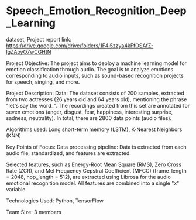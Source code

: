 # Speech_Emotion_Recognition_Deep_Learning
dataset, Project report 
link: https://drive.google.com/drive/folders/1F4l5zzya4kFfOSAfZ-lgZAoyO7wCGHtN

Project Objective:
The project aims to deploy a machine learning model for emotion classification through audio. The goal is to analyze emotions corresponding to audio inputs, such as sound-based recognition projects for speech, singing, and more.

Project Description:
Data: The dataset consists of 200 samples, extracted from two actresses (26 years old and 64 years old), mentioning the phrase "let's say the word_". The recordings created from this set are annotated for seven emotions (anger, disgust, fear, happiness, interesting surprise, sadness, neutrality). In total, there are 2800 data points (audio files).

Algorithms used:
Long short-term memory (LSTM),
K-Nearest Neighbors (KNN)

Key Points of Focus:
Data processing pipeline: Data is extracted from each audio file, standardized, and features are extracted.

Selected features, such as Energy-Root Mean Square (RMS), Zero Cross Rate (ZCR), and Mel Frequency Cepstral Coefficient (MFCC) (frame_length = 2048, hop_length = 512), are extracted using Librosa for the audio emotional recognition model. All features are combined into a single "x" variable.

Technologies Used:
Python, TensorFlow

Team Size:
3 members

